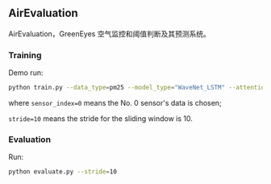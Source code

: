 ## AirEvaluation

AirEvaluation，GreenEyes 空气监控和阈值判断及其预测系统。

### Training

Demo run:

```bash
python train.py --data_type=pm25 --model_type="WaveNet_LSTM" --attention_type="official" --sensor_index=0 --shuffle=True --stride=10
```

where `sensor_index=0` means the No. 0 sensor's data is chosen;

`stride=10` means the stride for the sliding window is 10.

### Evaluation

Run:

```bash
python evaluate.py --stride=10
```
